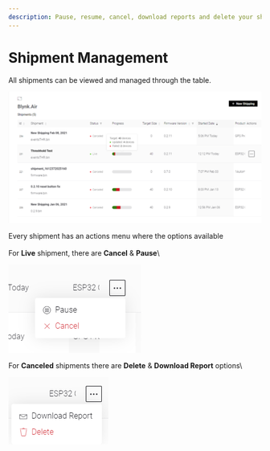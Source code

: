 ```yaml
---
description: Pause, resume, cancel, download reports and delete your shipments
---
```


# Shipment Management

All shipments can be viewed and managed through the table.

![](<../../../.gitbook/assets/image (27).png>)

Every shipment has an actions menu where the options available\
\
For **Live** shipment, there are **Cancel** & **Pause**\


![](<../../../.gitbook/assets/image (16).png>)

For **Canceled** shipments there are **Delete** & **Download Report** options\


![](<../../../.gitbook/assets/image (2) (1).png>)
